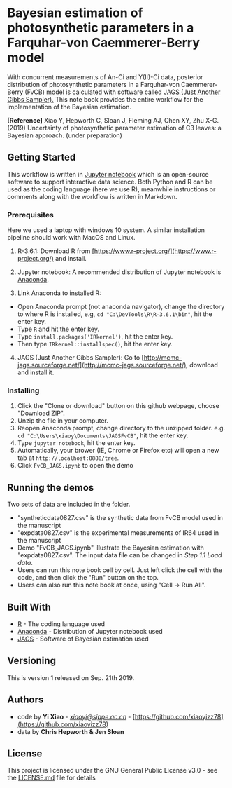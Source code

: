 

# Bayesian estimation of photosynthetic parameters in a Farquhar-von Caemmerer-Berry model

With concurrent measurements of An-Ci and Y(II)-Ci data, posterior distribution of photosynthetic parameters in a Farquhar-von Caemmerer-Berry (FvCB) model is calculated with software called [JAGS (Just Another Gibbs Sampler).](http://mcmc-jags.sourceforge.net/) This note book provides the entire workflow for the implementation of the Bayesian estimation.

**[Reference]**
Xiao Y, Hepworth C, Sloan J, Fleming AJ, Chen XY, Zhu X-G. (2019) Uncertainty of photosynthetic parameter estimation of C3 leaves: a Bayesian approach. (under preparation)

## Getting Started

This workflow is written in [Jupyter notebook](https://jupyter.org/) which is an open-source software to support interactive data science. Both Python and R can be used as the coding language (here we use R), meanwhile instructions or comments along with the workflow is written in Markdown.

### Prerequisites
Here we used a laptop with windows 10 system. A similar installation pipeline should work with MacOS and Linux.

1. R-3.6.1:
Download R from [https://www.r-project.org/](https://www.r-project.org/) and install.

2. Jupyter notebook:
A recommended distribution of Jupyter notebook is [Anaconda](https://www.anaconda.com/).

3. Link Anaconda to installed R:
- Open Anaconda prompt (not anaconda navigator), change the directory to where R is installed, e.g,  ```cd "C:\DevTools\R\R-3.6.1\bin"```, hit the enter key.
- Type ```R``` and hit the enter key.
- Type ```install.packages('IRkernel')```, hit the enter key.
- Then type  ```IRkernel::installspec()```, hit the enter key.

4. JAGS (Just Another Gibbs Sampler):
Go to [http://mcmc-jags.sourceforge.net/](http://mcmc-jags.sourceforge.net/), download and install it.

### Installing

1. Click the "Clone or download" button on this github webpage, choose "Download ZIP".
2. Unzip the file in your computer.
3. Reopen Anaconda prompt, change directory to the unzipped folder. e.g. ```cd "C:\Users\xiaoy\Documents\JAGSFvCB"```, hit the enter key.
4. Type ```jupyter notebook```, hit the enter key.
5. Automatically, your brower (IE, Chrome or Firefox etc) will open a new tab at ```http://localhost:8888/tree```.
6. Click ```FvCB_JAGS.ipynb``` to open the demo

## Running the demos

Two sets of data are included in the folder.
- "syntheticdata0827.csv" is the synthetic data from FvCB model used in the manuscript
- "expdata0827.csv" is the experimental measurements of IR64 used in the manuscript 
- Demo "FvCB_JAGS.ipynb" illustrate the Bayesian estimation with "expdata0827.csv". The input data file can be changed in *Step 1.1 Load data*.
- Users can run this note book cell by cell. Just left click the cell with the code, and then click the "Run" button on the top.
- Users can also run this note book at once, using "Cell -> Run All".

## Built With

* [R]([https://www.r-project.org/) - The coding language used
* [Anaconda](https://www.anaconda.com/) - Distribution of Jupyter notebook used
* [JAGS](http://mcmc-jags.sourceforge.net/) - Software of Bayesian estimation used

## Versioning

This is version 1 released on Sep. 21th 2019.

## Authors

* code by **Yi Xiao** - *xiaoyi@sippe.ac.cn* - [https://github.com/xiaoyizz78](https://github.com/xiaoyizz78)
* data by **Chris Hepworth & Jen Sloan**

## License

This project is licensed under the GNU General Public License v3.0 - see the [LICENSE.md](LICENSE.md) file for details